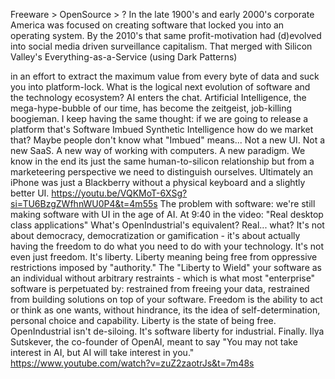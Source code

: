 Freeware > OpenSource > ?
In the late 1900's and early 2000's corporate America was focused on creating software that locked you into an operating system. By the 2010's that same profit-motivation had (d)evolved into social media driven surveillance capitalism. That merged with Silicon Valley's Everything-as-a-Service (using Dark Patterns)

in an effort to extract the maximum value from every byte of data and suck you into platform-lock. What is the logical next evolution of software and the technology ecosystem?
AI enters the chat.
Artificial Intelligence, the mega-hype-bubble of our time, has become the zeitgeist, job-killing boogieman.
I keep having the same thought: if we are going to release a platform that's Software Imbued Synthetic Intelligence how do we market that?
Maybe people don't know what "Imbued" means... Not a new UI. Not a new SaaS. A new way of working with computers. A new paradigm. We know in the end its just the same human-to-silicon relationship but from a marketeering perspective we need to distinguish ourselves. Ultimately an iPhone was just a Blackberry without a physical keyboard and a slightly better UI.
https://youtu.be/VQKMoT-6XSg?si=TU6BzgZWfhnWU0P4&t=4m55s
The problem with software: we're still making software with UI in the age of AI.
At 9:40 in the video: "Real desktop class applications"
What's OpenIndustrial's equivalent? Real... what?
It's not about democracy, democratization or gamification - it's about actually having the freedom to do what you need to do with your technology. It's not even just freedom.
It's liberty.
Liberty meaning being free from oppressive restrictions imposed by "authority."
The "Liberty to Wield" your software as an individual without arbitrary restraints - which is what most "enterprise" software is perpetuated by: restrained from freeing your data, restrained from building solutions on top of your software.
Freedom is the ability to act or think as one wants, without hindrance, its the idea of self-determination, personal choice and capability.
Liberty is the state of being free.
OpenIndustrial isn't de-siloing. It's software liberty for industrial.
Finally.
Ilya Sutskever, the co-founder of OpenAI, meant to say "You may not take interest in AI, but AI will take interest in you." https://www.youtube.com/watch?v=zuZ2zaotrJs&t=7m48s